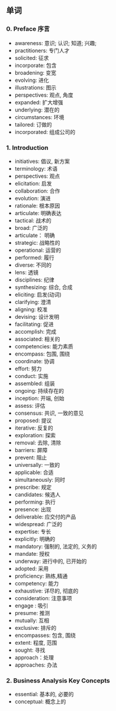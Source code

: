 ## 单词

### 0. Preface 序言

* awareness:  意识; 认识; 知道; 兴趣;
* practitioners: 专门人才
* solicited: 征求
* incorporate: 包含
* broadening: 变宽
* evolving: 进化
* illustrations: 图示
* perspectives: 观点, 角度
* expanded: 扩大增强
* underlying: 潜在的
* circumstances: 环境
* tailored: 订做的
* incorporated: 组成公司的

### 1. Introduction

* initiatives: 倡议, 新方案
* terminology: 术语
* perspectives: 观点
* elicitation: 启发
* collaboration: 合作
* evolution: 演进
* rationale: 根本原因
* articulate: 明确表达
* tactical: 战术的
* broad: 广泛的
* articulate： 明确
* strategic: 战略性的
* operational: 运营的
* performed: 履行
* diverse: 不同的
* lens: 透镜
* disciplines: 纪律
* synthesizing: 综合, 合成
* eliciting: 启发(动词)
* clarifying: 澄清
* aligning: 校准
* devising: 设计发明
* facilitating: 促进
* accomplish: 完成
* associated: 相关的
* competencies: 能力素质
* encompass: 包围, 围绕
* coordinate: 协调
* effort: 努力
* conduct: 实施
* assembled: 组装
* ongoing: 持续存在的
* inception: 开端, 创始
* assess: 评估
* consensus: 共识, 一致的意见
* proposed: 提议
* iterative: 反复的
* exploration: 探索
* removal: 去除, 清除
* barriers: 屏障
* prevent: 阻止
* universally: 一致的
* applicable: 合适
* simultaneously: 同时
* prescribe: 规定
* candidates: 候选人
* performing: 执行
* presence: 出现
* deliverable: 应交付的产品
* widespread: 广泛的
* expertise: 专长
* explicitly: 明确的
* mandatory: 强制的, 法定的, 义务的
* mandate: 授权
* underway: 进行中的, 已开始的
* adopted: 采用
* proficiency: 熟练,精通
* competency: 能力
* exhaustive: 详尽的, 彻底的
* consideration: 注意事项
*  engage : 吸引
*  presume: 推测
*  mutually: 互相
*  exclusive: 排斥的
*  encompasses: 包含, 围绕
*  extent: 程度, 范围
*  sought: 寻找
*  approach：处理
*  approaches: 办法

### 2. Business Analysis Key Concepts

* essential: 基本的, 必要的
* conceptual: 概念上的
